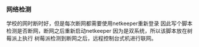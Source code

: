 ### 网络检测
学校的网时断时好，但是每次断网都需要使用netkeeper重新登录
因此写个脚本检测是否断网，断网之后重新启动netkeeper
因为是双系统，所以该脚本放在树莓派上执行
树莓派检测到断网之后，远程控制台式机进行联网。